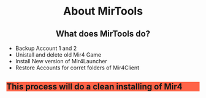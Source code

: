 ## <h1 align="center">About MirTools</h1>

##
<h2 align="center">What does MirTools do?</h2>

<ul>
    <li>Backup Account 1 and 2</li>
    <li>Unistall and delete old Mir4 Game</li>
    <li>Install New version of Mir4Launcher</li>
    <li>Restore Accounts for corret folders of Mir4Client</li>
</ul>

<h2 style="background-color:Tomato;">This process will do a clean installing of Mir4</h2>